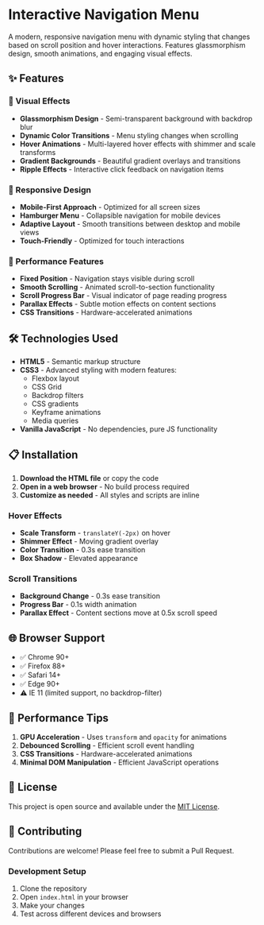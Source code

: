 
# Interactive Navigation Menu

A modern, responsive navigation menu with dynamic styling that changes based on scroll position and hover interactions. Features glassmorphism design, smooth animations, and engaging visual effects.

## ✨ Features

### 🎨 Visual Effects
- **Glassmorphism Design** - Semi-transparent background with backdrop blur
- **Dynamic Color Transitions** - Menu styling changes when scrolling
- **Hover Animations** - Multi-layered hover effects with shimmer and scale transforms
- **Gradient Backgrounds** - Beautiful gradient overlays and transitions
- **Ripple Effects** - Interactive click feedback on navigation items

### 📱 Responsive Design
- **Mobile-First Approach** - Optimized for all screen sizes
- **Hamburger Menu** - Collapsible navigation for mobile devices
- **Adaptive Layout** - Smooth transitions between desktop and mobile views
- **Touch-Friendly** - Optimized for touch interactions

### 🚀 Performance Features
- **Fixed Position** - Navigation stays visible during scroll
- **Smooth Scrolling** - Animated scroll-to-section functionality
- **Scroll Progress Bar** - Visual indicator of page reading progress
- **Parallax Effects** - Subtle motion effects on content sections
- **CSS Transitions** - Hardware-accelerated animations

## 🛠️ Technologies Used

- **HTML5** - Semantic markup structure
- **CSS3** - Advanced styling with modern features:
  - Flexbox layout
  - CSS Grid
  - Backdrop filters
  - CSS gradients
  - Keyframe animations
  - Media queries
- **Vanilla JavaScript** - No dependencies, pure JS functionality

## 📋 Installation

1. **Download the HTML file** or copy the code
2. **Open in a web browser** - No build process required
3. **Customize as needed** - All styles and scripts are inline

### Hover Effects
- **Scale Transform** - `translateY(-2px)` on hover
- **Shimmer Effect** - Moving gradient overlay
- **Color Transition** - 0.3s ease transition
- **Box Shadow** - Elevated appearance

### Scroll Transitions
- **Background Change** - 0.3s ease transition
- **Progress Bar** - 0.1s width animation
- **Parallax Effect** - Content sections move at 0.5x scroll speed

## 🌐 Browser Support

- ✅ Chrome 90+
- ✅ Firefox 88+
- ✅ Safari 14+
- ✅ Edge 90+
- ⚠️ IE 11 (limited support, no backdrop-filter)

## 🚀 Performance Tips

1. **GPU Acceleration** - Uses `transform` and `opacity` for animations
2. **Debounced Scrolling** - Efficient scroll event handling
3. **CSS Transitions** - Hardware-accelerated animations
4. **Minimal DOM Manipulation** - Efficient JavaScript operations
## 📄 License

This project is open source and available under the [MIT License](LICENSE).

## 🤝 Contributing

Contributions are welcome! Please feel free to submit a Pull Request.

### Development Setup
1. Clone the repository
2. Open `index.html` in your browser
3. Make your changes
4. Test across different devices and browsers

